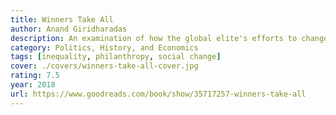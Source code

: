 ```yaml
---
title: Winners Take All
author: Anand Giridharadas
description: An examination of how the global elite's efforts to change the world may perpetuate existing inequalities rather than addressing systemic issues.
category: Politics, History, and Economics
tags: [inequality, philanthropy, social change]
cover: ./covers/winners-take-all-cover.jpg
rating: 7.5
year: 2018
url: https://www.goodreads.com/book/show/35717257-winners-take-all
---
```

